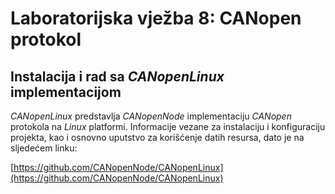 # Laboratorijska vježba 8: CANopen protokol #

## Instalacija i rad sa *CANopenLinux* implementacijom

*CANopenLinux* predstavlja *CANopenNode* implementaciju *CANopen* protokola na *Linux* platformi. Informacije vezane za instalaciju i konfiguraciju projekta, kao i osnovno uputstvo za korišćenje datih resursa, dato je na sljedećem linku:

[https://github.com/CANopenNode/CANopenLinux](https://github.com/CANopenNode/CANopenLinux)
